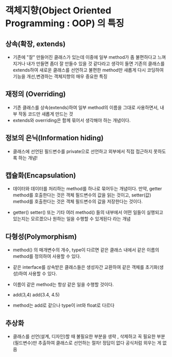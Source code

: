 # 객체지향(Object Oriented Programming : OOP) 의 특징

## 상속(확장, extends)
* 기존에 "잘" 만들어진 클래스가 있는데 이중에 일부 method가 좀 불편하다고 느껴지거나
  내가 만들면 좀더 잘 만들수 있을 것 같다라고 생각이 들면 기존의 클래스를
  extends하여 새로운 클래스를 선언하고 불편한 method만 새롭게 다시 코딩하여 기능을 개선,변경하는
  객체지향의 매우 중요한 특징

## 재정의 (Overriding)
* 기존 클래스를 상속(extends)하여 일부 method의 이름을 그대로 사용하면서,
 내부 작동 코드만 새롭게 만드는 것
* extends와 overriding은 함께 묶어서 생각해야 하는 개념이다.

## 정보의 은닉(Information hiding)
* 클래스에 선언된 필드변수를 private으로 선언하고 외부에서 직접 접근하지 못하도록 하는 개념!
  
## 캡슐화(Encapsulation) 
* 데이터와 데이터를 처리하는 method를 하나로 묶어두는 개념이다.
 만약, getter method를 호출한다는 것은 객체 필드변수의 값을 읽는 것이고,
 setter(값) method를 호출한다는 것은 객체 필드변수의 값을 저장한다는 것이다.
 
* getter() setter() 또는 기타 여러 method() 들의 내부에서 어떤 일들이 
 실행되고 있는지는 모르겠으나 원하는 일을 수행할 수 있게된다 라는 개념
 
## 다형성(Polymorphism)
* method() 의 매개변수의 개수, type이 다르면 같은 클래스 내에서 같은 이름의
 method를 정의하여 사용할 수 있다.

* 같은 interface를 상속받은 클래스들은 생성자간 교환하여 같은 객체를
 초기화(생성)하여 사용할 수 있다.
 
* 이름이 같은 method는 항상 같은 일을 수행할 것이다.
* add(3,4) add(3.4, 4.5)
* method는 add로 같으나 type이 int와 float로 다르다

## 추상화
* 클래스를 선언(설계, 디자인)할 때 불필요한 부분을 생략 , 삭제하고
 꼭 필요한 부분(필드변수)만 추출하여 클래스로 선언하는 절차! 정답이 없다
  공식처럼 외우는 게 없음 
 
  
 